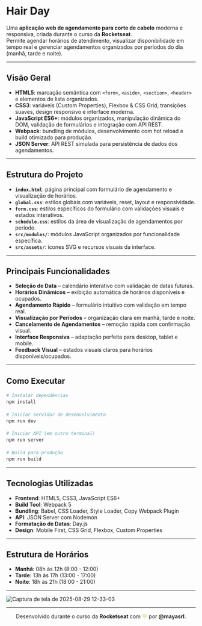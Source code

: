 # Hair Day

Uma **aplicação web de agendamento para corte de cabelo** moderna e responsiva, criada durante o curso da **Rocketseat**.  
Permite agendar horários de atendimento, visualizar disponibilidade em tempo real e gerenciar agendamentos organizados por períodos do dia (manhã, tarde e noite).

---

## Visão Geral

- **HTML5**: marcação semântica com `<form>`, `<aside>`, `<section>`, `<header>` e elementos de lista organizados.  
- **CSS3**: variáveis (Custom Properties), Flexbox & CSS Grid, transições suaves, design responsivo e interface moderna.  
- **JavaScript ES6+**: módulos organizados, manipulação dinâmica do DOM, validação de formulários e integração com API REST.  
- **Webpack**: bundling de módulos, desenvolvimento com hot reload e build otimizado para produção.  
- **JSON Server**: API REST simulada para persistência de dados dos agendamentos.

---

## Estrutura do Projeto

- **`index.html`**: página principal com formulário de agendamento e visualização de horários.  
- **`global.css`**: estilos globais com variáveis, reset, layout e responsividade.  
- **`form.css`**: estilos específicos do formulário com validações visuais e estados interativos.  
- **`schedule.css`**: estilos da área de visualização de agendamentos por período.  
- **`src/modules/`**: módulos JavaScript organizados por funcionalidade específica.  
- **`src/assets/`**: ícones SVG e recursos visuais da interface.

---

## Principais Funcionalidades

- **Seleção de Data** – calendário interativo com validação de datas futuras.  
- **Horários Dinâmicos** – exibição automática de horários disponíveis e ocupados.  
- **Agendamento Rápido** – formulário intuitivo com validação em tempo real.  
- **Visualização por Períodos** – organização clara em manhã, tarde e noite.  
- **Cancelamento de Agendamentos** – remoção rápida com confirmação visual.  
- **Interface Responsiva** – adaptação perfeita para desktop, tablet e mobile.  
- **Feedback Visual** – estados visuais claros para horários disponíveis/ocupados.

---

## Como Executar

```bash
# Instalar dependências
npm install

# Iniciar servidor de desenvolvimento
npm run dev

# Iniciar API (em outro terminal)
npm run server

# Build para produção
npm run build
```

---

## Tecnologias Utilizadas

- **Frontend**: HTML5, CSS3, JavaScript ES6+
- **Build Tool**: Webpack 5
- **Bundling**: Babel, CSS Loader, Style Loader, Copy Webpack Plugin
- **API**: JSON Server com Nodemon
- **Formatação de Datas**: Day.js
- **Design**: Mobile First, CSS Grid, Flexbox, Custom Properties

---

## Estrutura de Horários

- **Manhã**: 08h às 12h (8:00 - 12:00)
- **Tarde**: 13h às 17h (13:00 - 17:00)  
- **Noite**: 18h às 21h (18:00 - 21:00)

---

<img width="1870" height="992" alt="Captura de tela de 2025-08-29 12-33-03" src="https://github.com/user-attachments/assets/84f1a097-fc0e-414b-b1a0-3af390ad3afe" />

---

<p align="center">
  Desenvolvido durante o curso da <strong>Rocketseat</strong> com <img src="src/assets/heart.svg" width="14" alt="coração"/> por <strong>@mayasrl</strong>.
</p>

